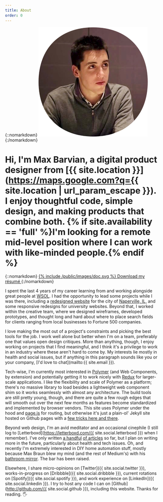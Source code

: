 ```yaml
---
title: About
order: 0
---
```


{::nomarkdown}
<img src="/public/images/me.png" alt="Me" />
{:/nomarkdown}

# Hi, I'm Max Barvian, a digital product designer from [{{ site.location }}](https://maps.google.com?q={{ site.location | url_param_escape }}). I enjoy thoughtful code, simple design, and making products that combine both. {% if site.availability == 'full' %}I'm looking for a remote mid-level position where I can work with like-minded people.{% endif %}

{::nomarkdown}
<a is="barvian-button" href="/public/CV.pdf">
  {% include /public/images/doc.svg %}
  Download my résumé
</a>
{:/nomarkdown}

I spent the last 4 years of my career learning from and working alongside great people at [WSOL](http://wsol.com). I had the opportunity to lead some projects while I was there, including a [redesigned website](/work/naperville) for the city of [Naperville, IL,](http://naperville.il.us) and some responsive redesigns for university websites.  Beyond that, I worked within the creative team, where we designed wireframes, developed prototypes, and thought long and hard about where to place search fields for clients ranging from local businesses to Fortune 500 companies.

I love making the most out of a project's constraints and picking the best tools for the job. I work well alone but better when I'm on a team, preferably one that values open design critiques.  More than anything, though, I enjoy working on projects that I find meaningful, and I think it's a privilege to work in an industry where these aren't hard to come by. My interests lie mostly in health and social issues, but if anything in this paragraph sounds like you or your company, [I'd love to chat](mailto:{{ site.email }}).

Tech-wise, I'm currently most interested in [Polymer](https://www.polymer-project.org/) (and Web Components, by extension) and potentially getting it to work nicely with [Redux](http://redux.js.org) for larger-scale applications. I like the flexibility and scale of Polymer as a platform; there's no massive library to load besides a lightweight web component shim so it works seamlessly with almost any architecture.  The build tools are still pretty young, though, and there are quite a few rough edges that will smooth out over the next few months as features become standardized and implemented by browser vendors.  This site uses Polymer under the hood and [page.js](https://visionmedia.github.io/page.js/) for routing, but otherwise it's just a plain-ol' Jekyll site hosted on Github pages with a [few tricks here and there](https://github.com/barvian/barvian.github.io/blob/master/_layouts/app.html).

Beyond web design, I'm an avid meditator and an occasional cinephile (I still log to [Letterboxd](https://letterboxd.com/{{ site.social.letterboxd }}) when I remember).  I've only written [a handful](http://blog.wsol.com/streamlining-the-html-prototyping-process) [of articles](http://blog.wsol.com/5-key-principles-of-user-centered-design) so far, but I plan on writing more in the future, particularly about health and tech issues. Oh, and recently I'm extremely interested in DIY home automation stuff, mostly because Max Braun blew my mind (and the rest of Medium's) with his [bathroom mirror](https://medium.com/@maxbraun/my-bathroom-mirror-is-smarter-than-yours-94b21c6671ba).  The bar has been raised.

Elsewhere, I share micro-opinions on [Twitter]({{ site.social.twitter }}), works-in-progress on [Dribbble]({{ site.social.dribbble }}), current rotations on [Spotify]({{ site.social.spotify }}), and work experience on [LinkedIn]({{ site.social.linkedin }}). I try to host any code I can on [Github](http://github.com/{{ site.social.github }}), including this website. Thanks for reading. 🖐
